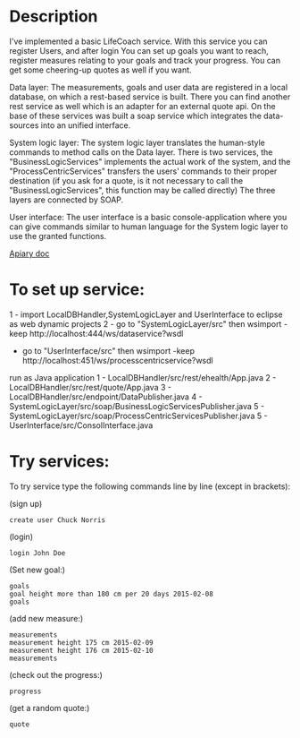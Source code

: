
Description
===========
I've implemented a basic LifeCoach service. With this service you can register Users, and after login
You can set up goals you want to reach, register measures relating to your goals and track your progress.
You can get some cheering-up quotes as well if you want.

Data layer:
The measurements, goals and user data are registered in a local database,  on which a rest-based service 
is built. There you can find another rest service as well which is an adapter for an external quote api. On 
the base of these services was built a soap service which integrates the data-sources into an unified interface.

System logic layer:
The system logic layer translates the human-style commands to method calls on the Data layer. There is two 
services, the "BusinessLogicServices" implements the actual work of the system, and the "ProcessCentricServices"
transfers the users' commands to their proper destination (if you ask for a quote, is it not necessary to call
the "BusinessLogicServices", this function may be called  directly)
The three layers are connected by SOAP. 
 
User interface:
The user interface is a basic console-application where you can give commands similar to human language 
for the System logic layer to use the granted functions. 

<a href=http://docs.sdefinalproject.apiary.io/#>Apiary doc<a> 

To set up service:
==================
1 - import LocalDBHandler,SystemLogicLayer and UserInterface to eclipse as web dynamic projects
2 - go to "SystemLogicLayer/src" then wsimport -keep http://localhost:444/ws/dataservice?wsdl
  - go to "UserInterface/src"   then wsimport -keep http://localhost:451/ws/processcentricservice?wsdl 
  
run as Java application 1 - LocalDBHandler/src/rest/ehealth/App.java 
						2 - LocalDBHandler/src/rest/quote/App.java 
						3 - LocalDBHandler/src/endpoint/DataPublisher.java 
						4 - SystemLogicLayer/src/soap/BusinessLogicServicesPublisher.java 
						5 - SystemLogicLayer/src/soap/ProcessCentricServicesPublisher.java
						5 - UserInterface/src/ConsolInterface.java

						
Try services:
=============
To try service type the following commands line by line (except in brackets):

(sign up)

	create user Chuck Norris


(login)

	login John Doe

(Set new goal:)

	goals
	goal height more than 180 cm per 20 days 2015-02-08
	goals

(add new measure:)

	measurements
	measurement height 175 cm 2015-02-09
	measurement height 176 cm 2015-02-10
	measurements

(check out the progress:)

	progress

(get a random quote:)

	quote
